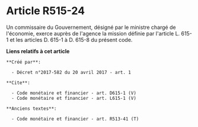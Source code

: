 # Article R515-24

Un commissaire du Gouvernement, désigné par le ministre chargé de l'économie, exerce auprès de l'agence la mission définie
par l'article L. 615-1 et les articles D. 615-1 à D. 615-8 du présent code.

**Liens relatifs à cet article**

	**Créé par**:

	  - Décret n°2017-582 du 20 avril 2017 - art. 1

	**Cite**:

	  - Code monétaire et financier - art. D615-1 (V)
	  - Code monétaire et financier - art. L615-1 (V)

	**Anciens textes**:

	  - Code monétaire et financier - art. R513-41 (T)
